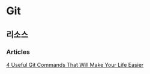 # Git

## 리소스

### Articles

[4 Useful Git Commands That Will Make Your Life Easier](https://www.codica.com/blog/useful-git-commands-that-save-time/)
